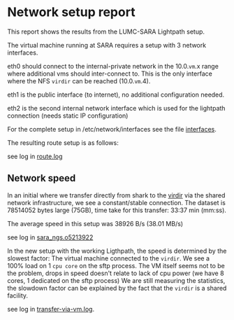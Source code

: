 Network setup report
====================

This report shows the results from the LUMC-SARA Lightpath setup.

The virtual machine running at SARA requires a setup with 3 network interfaces.

eth0 should connect to the internal-private network in the 10.0.`vm`.x range where additional vms should inter-connect to. This is the only interface where the NFS ``virdir`` can be reached (10.0.`vm`.4).

eth1 is the public interface (to internet), no additional configuration needed.

eth2 is the second internal network interface which is used for the lightpath connection (needs static IP configuration)

For the complete setup in /etc/network/interfaces see the file [interfaces](interfaces).

The resulting route setup is as follows:

see log in [route.log](route.log)

Network speed
-------------


In an initial where we transfer directly from shark to the [virdir](virdir.cloud.sara.nl) via the shared network infrastructure, we see a constant/stable connection.
The dataset is 78514052 bytes large (75GB), time take for this transfer: 33:37 min (mm:ss).

The average speed in this setup was 38926 B/s (38.01 MB/s)

see log in [sara_ngs.o5213922](sara_ngs.o5213922)




In the new setup with the working Ligthpath, the speed is determined by the slowest factor:
The virtual machine connected to the ``virdir``. We see a 100% load on 1 ``cpu core`` on the sftp process.
The VM itself seems not to be the problem, drops in speed doesn't relate to lack of cpu power (we have 8 cores, 1 dedicated on the sftp process)
We are still measuring the statistics, the slowdown factor can be explained by the fact that the ``virdir`` is a shared facility.

see log in [transfer-via-vm.log](transfer-via-vm.log).





